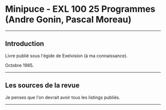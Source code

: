 # Minipuce - EXL 100 25 Programmes (Andre Gonin, Pascal Moreau)

___
## Introduction

Livre publié sous l'égide de Exelvision (à ma connaissance).

Octobre 1985.

___
## Les sources de la revue

Je penses que l'on devrait avoir tous les listings publiés.


___